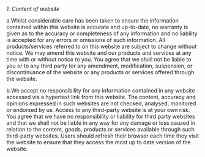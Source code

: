 *1. Content of website*

a.Whilst considerable care has been taken to ensure the information contained within this 
website is accurate and up-to-date, no warranty is given as to the accuracy or completeness
of any information and no liability is accepted for any errors or omissions of such information.
All products/services referred to on this website are subject to change without notice. We may 
amend this website and our products and services at any time with or without notice to you. You 
agree that we shall not be liable to you or to any third party for any amendment, modification, 
suspension, or discontinuance of the website or any products or services offered through the website.

b.We accept no responsibility for any information contained in any website accessed via a hypertext 
link from this website. The content, accuracy and opinions expressed in such websites are not checked, 
analysed, monitored or endorsed by us. Access to any third-party website is at your own risk. You agree
that we have no responsibility or liability for third party websites and that we shall not be liable in
any way for any damage or loss caused in relation to the content, goods, products or services available
through such third-party websites. Users should refresh their browser each time they visit the website
to ensure that they access the most up to date version of the website.
